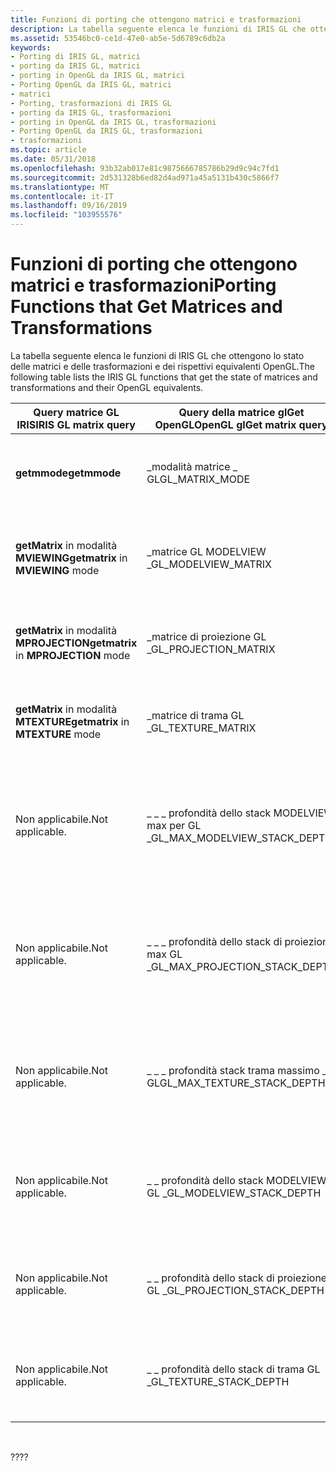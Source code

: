 ```yaml
---
title: Funzioni di porting che ottengono matrici e trasformazioni
description: La tabella seguente elenca le funzioni di IRIS GL che ottengono lo stato delle matrici e delle trasformazioni e dei rispettivi equivalenti OpenGL.
ms.assetid: 53546bc0-ce1d-47e0-ab5e-5d6789c6db2a
keywords:
- Porting di IRIS GL, matrici
- porting da IRIS GL, matrici
- porting in OpenGL da IRIS GL, matrici
- Porting OpenGL da IRIS GL, matrici
- matrici
- Porting, trasformazioni di IRIS GL
- porting da IRIS GL, trasformazioni
- porting in OpenGL da IRIS GL, trasformazioni
- Porting OpenGL da IRIS GL, trasformazioni
- trasformazioni
ms.topic: article
ms.date: 05/31/2018
ms.openlocfilehash: 93b32ab017e81c9875666785786b29d9c94c7fd1
ms.sourcegitcommit: 2d531328b6ed82d4ad971a45a5131b430c5866f7
ms.translationtype: MT
ms.contentlocale: it-IT
ms.lasthandoff: 09/16/2019
ms.locfileid: "103955576"
---
```

# <a name="porting-functions-that-get-matrices-and-transformations"></a><span data-ttu-id="0d4bb-113">Funzioni di porting che ottengono matrici e trasformazioni</span><span class="sxs-lookup"><span data-stu-id="0d4bb-113">Porting Functions that Get Matrices and Transformations</span></span>

<span data-ttu-id="0d4bb-114">La tabella seguente elenca le funzioni di IRIS GL che ottengono lo stato delle matrici e delle trasformazioni e dei rispettivi equivalenti OpenGL.</span><span class="sxs-lookup"><span data-stu-id="0d4bb-114">The following table lists the IRIS GL functions that get the state of matrices and transformations and their OpenGL equivalents.</span></span>



| <span data-ttu-id="0d4bb-115">Query matrice GL IRIS</span><span class="sxs-lookup"><span data-stu-id="0d4bb-115">IRIS GL matrix query</span></span>                  | <span data-ttu-id="0d4bb-116">Query della matrice glGet OpenGL</span><span class="sxs-lookup"><span data-stu-id="0d4bb-116">OpenGL glGet matrix query</span></span>         | <span data-ttu-id="0d4bb-117">Significato</span><span class="sxs-lookup"><span data-stu-id="0d4bb-117">Meaning</span></span>                                                         |
|---------------------------------------|-----------------------------------|-----------------------------------------------------------------|
| <span data-ttu-id="0d4bb-118">**getmmode**</span><span class="sxs-lookup"><span data-stu-id="0d4bb-118">**getmmode**</span></span>                          | <span data-ttu-id="0d4bb-119">\_modalità matrice \_ GL</span><span class="sxs-lookup"><span data-stu-id="0d4bb-119">GL\_MATRIX\_MODE</span></span>                  | <span data-ttu-id="0d4bb-120">Restituisce la modalità della matrice corrente.</span><span class="sxs-lookup"><span data-stu-id="0d4bb-120">Returns the current matrix mode.</span></span>                                |
| <span data-ttu-id="0d4bb-121">**getMatrix** in modalità **MVIEWING**</span><span class="sxs-lookup"><span data-stu-id="0d4bb-121">**getmatrix** in **MVIEWING** mode</span></span>    | <span data-ttu-id="0d4bb-122">\_matrice GL MODELVIEW \_</span><span class="sxs-lookup"><span data-stu-id="0d4bb-122">GL\_MODELVIEW\_MATRIX</span></span>             | <span data-ttu-id="0d4bb-123">Restituisce una copia della matrice di visualizzazione modello corrente.</span><span class="sxs-lookup"><span data-stu-id="0d4bb-123">Returns a copy of the current model-view matrix.</span></span>                |
| <span data-ttu-id="0d4bb-124">**getMatrix** in modalità **MPROJECTION**</span><span class="sxs-lookup"><span data-stu-id="0d4bb-124">**getmatrix** in **MPROJECTION** mode</span></span> | <span data-ttu-id="0d4bb-125">\_matrice di proiezione GL \_</span><span class="sxs-lookup"><span data-stu-id="0d4bb-125">GL\_PROJECTION\_MATRIX</span></span>            | <span data-ttu-id="0d4bb-126">Restituisce una copia della matrice di proiezione corrente.</span><span class="sxs-lookup"><span data-stu-id="0d4bb-126">Returns a copy of the current projection matrix.</span></span>                |
| <span data-ttu-id="0d4bb-127">**getMatrix** in modalità **MTEXTURE**</span><span class="sxs-lookup"><span data-stu-id="0d4bb-127">**getmatrix** in **MTEXTURE** mode</span></span>    | <span data-ttu-id="0d4bb-128">\_matrice di trama GL \_</span><span class="sxs-lookup"><span data-stu-id="0d4bb-128">GL\_TEXTURE\_MATRIX</span></span>               | <span data-ttu-id="0d4bb-129">Restituisce una copia della matrice di trama corrente.</span><span class="sxs-lookup"><span data-stu-id="0d4bb-129">Returns a copy of the current texture matrix.</span></span>                   |
| <span data-ttu-id="0d4bb-130">Non applicabile.</span><span class="sxs-lookup"><span data-stu-id="0d4bb-130">Not applicable.</span></span>                       | <span data-ttu-id="0d4bb-131">\_ \_ \_ profondità dello stack MODELVIEW max per GL \_</span><span class="sxs-lookup"><span data-stu-id="0d4bb-131">GL\_MAX\_MODELVIEW\_STACK\_DEPTH</span></span>  | <span data-ttu-id="0d4bb-132">Restituisce la profondità massima supportata dello stack della matrice di visualizzazione del modello.</span><span class="sxs-lookup"><span data-stu-id="0d4bb-132">Returns maximum supported depth of the model-view matrix stack.</span></span> |
| <span data-ttu-id="0d4bb-133">Non applicabile.</span><span class="sxs-lookup"><span data-stu-id="0d4bb-133">Not applicable.</span></span>                       | <span data-ttu-id="0d4bb-134">\_ \_ \_ profondità dello stack di proiezione max GL \_</span><span class="sxs-lookup"><span data-stu-id="0d4bb-134">GL\_MAX\_PROJECTION\_STACK\_DEPTH</span></span> | <span data-ttu-id="0d4bb-135">Restituisce la profondità massima supportata dello stack della matrice di proiezione.</span><span class="sxs-lookup"><span data-stu-id="0d4bb-135">Returns maximum supported depth of the projection matrix stack.</span></span> |
| <span data-ttu-id="0d4bb-136">Non applicabile.</span><span class="sxs-lookup"><span data-stu-id="0d4bb-136">Not applicable.</span></span>                       | <span data-ttu-id="0d4bb-137">\_ \_ \_ profondità stack trama massimo \_ GL</span><span class="sxs-lookup"><span data-stu-id="0d4bb-137">GL\_MAX\_TEXTURE\_STACK\_DEPTH</span></span>    | <span data-ttu-id="0d4bb-138">Restituisce la profondità massima supportata dello stack della matrice di trame.</span><span class="sxs-lookup"><span data-stu-id="0d4bb-138">Returns maximum supported depth of the texture matrix stack.</span></span>    |
| <span data-ttu-id="0d4bb-139">Non applicabile.</span><span class="sxs-lookup"><span data-stu-id="0d4bb-139">Not applicable.</span></span>                       | <span data-ttu-id="0d4bb-140">\_ \_ profondità dello stack MODELVIEW GL \_</span><span class="sxs-lookup"><span data-stu-id="0d4bb-140">GL\_MODELVIEW\_STACK\_DEPTH</span></span>       | <span data-ttu-id="0d4bb-141">Restituisce il numero di matrici nello stack della visualizzazione del modello.</span><span class="sxs-lookup"><span data-stu-id="0d4bb-141">Returns number of matrices on the model view stack.</span></span>             |
| <span data-ttu-id="0d4bb-142">Non applicabile.</span><span class="sxs-lookup"><span data-stu-id="0d4bb-142">Not applicable.</span></span>                       | <span data-ttu-id="0d4bb-143">\_ \_ profondità dello stack di proiezione GL \_</span><span class="sxs-lookup"><span data-stu-id="0d4bb-143">GL\_PROJECTION\_STACK\_DEPTH</span></span>      | <span data-ttu-id="0d4bb-144">Restituisce il numero di matrici nello stack di proiezione.</span><span class="sxs-lookup"><span data-stu-id="0d4bb-144">Returns number of matrices on the projection stack.</span></span>             |
| <span data-ttu-id="0d4bb-145">Non applicabile.</span><span class="sxs-lookup"><span data-stu-id="0d4bb-145">Not applicable.</span></span>                       | <span data-ttu-id="0d4bb-146">\_ \_ profondità dello stack di trama GL \_</span><span class="sxs-lookup"><span data-stu-id="0d4bb-146">GL\_TEXTURE\_STACK\_DEPTH</span></span>         | <span data-ttu-id="0d4bb-147">Restituisce il numero di matrici nello stack di trame.</span><span class="sxs-lookup"><span data-stu-id="0d4bb-147">Returns number of matrices on the texture stack.</span></span>                |



 

<span data-ttu-id="0d4bb-148">??</span><span class="sxs-lookup"><span data-stu-id="0d4bb-148">??</span></span>

 

 




